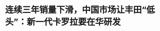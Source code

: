<!DOCTYPE html>
<html lang="zh-CN">

<head>
    
<title>连续三年销量下滑，中国市场让丰田“低头”：新一代卡罗拉要在华研发_腾讯新闻</title>
<meta name="keywords" content="丰田,卡罗拉,新一代卡罗拉,中国市场,中国,大众">
<meta name="description" content="        编者按：2025年被视为合资车企战略反攻关键年。面对自主品牌与造车新势力的强势崛起，大众、丰田、本田、通用等跨国巨头正以“中国速度”推进变革，推出多款本土化纯电平台车型，并深化与中国....">
<meta name="author" content="腾讯网">
<meta name="copyright" content="Copyright 1998 - 2025 Tencent. All Rights Reserved">
<meta property="og:type" content="news" />

<meta property="og:title" content="连续三年销量下滑，中国市场让丰田“低头”：新一代卡罗拉要在华研发_腾讯新闻" />
<meta property="og:description" content="        编者按：2025年被视为合资车企战略反攻关键年。面对自主品牌与造车新势力的强势崛起，大众、丰田、本田、通用等跨国巨头正以“中国速度”推进变革，推出多款本土化纯电平台车型，并深化与中国...." />
<meta property="og:url" content="https://news.qq.com/rain/a/20250513A045LY00" />
<meta property="og:image" content="https://inews.gtimg.com/news_ls/OlrUwA5kuNB1y3lrncU_6FfbXWs7OBEb6EKMVnYU83pD0AA_640330/0" />
<meta property="article:author" content="远光灯" />
<meta property="article:published_time" content="2025-05-13 12:00:30" />
<meta property="category" content="auto" />

<meta name="baidu-site-verification" content="jJeIJ5X7pP" />
    <meta charset="utf-8" />
<meta http-equiv="X-UA-Compatible" content="IE=Edge" />
<meta name="viewport" content="width=device-width, initial-scale=1, shrink-to-fit=no" />
<link rel="dns-prefetch" href="mat1.gtimg.com">
<link rel="dns-prefetch" href="i.news.qq.com">
<link rel="shortcut icon" href="https://mat1.gtimg.com/qqcdn/qqindex2021/favicon.ico">
<script nomodule="true" src="https://mat1.gtimg.com/qqcdn/qqindex2021/common-static/20240515201444/core3-37-1.min.js"></script>
<script>
  try {
    if (!window.IntersectionObserver) {
      var observerScript = document.createElement('script');
      observerScript.src = "https://mat1.gtimg.com/qqcdn/qqindex2021/common-static/20241024141058/intersection-observer-polyfill.js";
      document.head.appendChild(observerScript);
    }
  } catch (error) {}
</script>

<script>
  try {
    if (!Element.prototype.scrollTo) {
      var scrollScript = document.createElement('script');
      scrollScript.src = "https://mat1.gtimg.com/qqcdn/qqindex2021/common-static/20241025153001/scroll-behavior-polyfill.js";
      document.head.appendChild(scrollScript);
    }
  } catch (error) {}
</script>
<script>
  try {
    if ('scrollRestoration' in window.history) {
      window.history.scrollRestoration = 'manual';
    }
    window.isPcClient = Boolean(window.electron) && (
      window.navigator.userAgent.indexOf('pc-client') > 0 ||
      window.navigator.userAgent.indexOf('TencentNews') > 0
    );
  } catch {}
</script>
<script>
  try {
    if (window.isPcClient) {
      var bodyStyle = document.createElement('style');
      bodyStyle.innerText = 'body{ zoom: 0.95 }';
      document.head.appendChild(bodyStyle);
    }
  } catch {}
</script>
<script>
  window.DATA = {"url":"https://view.inews.qq.com/a/20250513A045LY00","article_id":"20250513A045LY00","article_type":"0","title":"连续三年销量下滑，中国市场让丰田“低头”：新一代卡罗拉要在华研发","desc":"        编者按：2025年被视为合资车企战略反攻关键年。面对自主品牌与造车新势力的强势崛起，大众、丰田、本田、通用等跨国巨头正以“中国速度”推进变革，推出多款本土化纯电平台车型，并深化与中国....","iNewsRecommendLevel":1,"abstract":"        编者按：2025年被视为合资车企战略反攻关键年。面对自主品牌与造车新势力的强势崛起，大众、丰田、本田、通用等跨国巨头正以“中国速度”推进变革，推出多款本土化纯电平台车型，并深化与中国....","catalog1":"auto","ad_channel_sign":"auto","introduction":"","media":"远光灯","media_id":"2606","pubtime":"2025-05-13 12:00:30","comment_id":"8411406805","political":0,"cmsId":"20250513A045LY00","cms_id":"20250513A045LY00","closeAllAd":0,"closeAllFavorite":false,"originContent":{"directory":{"ai_list":[{"desc":"合资车企战略反攻关键年","link":"AIPOS_0"},{"desc":"中国市场与全球其他市场分化","link":"AIPOS_1"},{"desc":"跨国车企调整中国市场战略","link":"AIPOS_2"},{"desc":"丰田在华战略转变三阶段","link":"AIPOS_3"},{"desc":"丰田在华转型初见成效","link":"AIPOS_4"}],"enable":2,"list":null},"key_points_show":["丰田在中国市场面临销量下滑，为了应对挑战，推出新一代卡罗拉在中国研发，并采用中国首席工程师制度。","与此同时，丰田在华销售的主力车型将由四位中国首席工程师主导升级换代。","然而，丰田在电动化转型过程中，竞争对手如大众、通用等车企也在加速布局。","为此，丰田计划到2027年将自主开发的电动汽车车型增至15款，全球范围建立生产基地。","除此之外，丰田预计2026年电动汽车产量约80万辆，到2027年计划提升至约100万辆。"],"text":"\u003cdiv class=\"rich_media_content\"\u003e\u003cp\u003e\u003c!--IMG_0--\u003e  \u003c/p\u003e\u003cp\u003e\u003ci\u003e\u003c!--AIPOS_0--\u003e编者按：2025年被视为合资车企战略反攻关键年。面对自主品牌与造车新势力的强势崛起，大众、\u003c!--SECURE_LINK_BEGIN_0--\u003e丰田\u003c!--SECURE_LINK_END_0--\u003e、\u003c!--SECURE_LINK_BEGIN_1--\u003e本田\u003c!--SECURE_LINK_END_1--\u003e、通用等跨国巨头正以“中国速度”推进变革，推出多款本土化纯电平台车型，并深化与中国科技企业的智能驾驶合作；\u003c!--SECURE_LINK_BEGIN_2--\u003e奔驰\u003c!--SECURE_LINK_END_2--\u003e、\u003c!--SECURE_LINK_BEGIN_3--\u003e宝马\u003c!--SECURE_LINK_END_3--\u003e、\u003c!--SECURE_LINK_BEGIN_4--\u003e奥迪\u003c!--SECURE_LINK_END_4--\u003e等豪华品牌更是希望借助电动化、智能化完成品牌价值重构。\u003c/i\u003e\u003c/p\u003e\u003cp\u003e\u003ci\u003e这场战略反攻的本质，是合资车企从“技术输入者”向“生态共建者”的角色蜕变，也标志着合资2.0时代的到来。腾讯汽车《远光灯》将陆续推出“合资反击战”系列报道，是为第四篇。\u003c/i\u003e\u003c/p\u003e\u003cp\u003e\u003cstrong\u003e腾讯汽车《远光灯》特约作者｜林夏\u003c/strong\u003e\u003c/p\u003e\u003cp\u003e\u003cstrong\u003e编辑｜杨布丁\u003c/strong\u003e\u003c/p\u003e\u003cp\u003e\u003c!--AIPOS_1--\u003e电动化、智能化不仅划清了传统汽车与新汽车的界限，还使全球市场竞争格局逐渐分化成 “中国市场” 与 “其他市场” 的二元格局。\u003c/p\u003e\u003cp\u003e2021年起，在中国市场上，\u003c!--SECURE_LINK_BEGIN_5--\u003e比亚迪\u003c!--SECURE_LINK_END_5--\u003e和新势力企业代表的自主品牌份额呈现逐年上升趋势，与之形成鲜明对比的是，大众、丰田、通用等传统巨头的市场份额不断被挤压。乘联会数据显示，在2021-2024年的乘用车市场中，中国品牌乘用车总量占比从41.2%提升至60.5%，德系、日系、法系、美系、韩系份额均呈现逐年下降趋势。\u003c/p\u003e\u003cp data-exeditor-arbitrary-box=\"image-box\"\u003e\u003c!--IMG_1--\u003e\u003c/p\u003e\u003cp\u003e\u003cstrong\u003e\u003c!--AIPOS_2--\u003e销量下滑迫使跨国车企不得不从更深层次调整中国市场战略。\u003c/strong\u003e大众喊出“在中国，为中国”，把研发权限从德国总部转移至中国；奔驰、宝马、奥迪开始越来越注重与本土科技公司的合作，借助其智能化优势提升产品体验；而丰田给出了更激进的答案——推出ONE R\u0026amp;D（ Research and Development，研究与开发） 研发体制和中国首席工程师（RCE，Regional Chief Engineer）体制，把“方向盘”交给了中国工程师。\u003c/p\u003e\u003cp data-exeditor-arbitrary-box=\"image-box\"\u003e\u003c!--IMG_2--\u003e\u003c/p\u003e\u003cp\u003e\u003cstrong\u003e“在中国的开发，一定要在中国执行。”\u003c/strong\u003e丰田汽车公司副社长、首席技术官中嶋裕树在上海车展前夕表示，丰田不再是把日本的技术拿到中国，而是让中国的IEM（丰田智能电动汽车研发中心（中国）有限公司）开发技术和产品，目前的技术研发已经远超当时的规划。\u003c/p\u003e\u003cp\u003e\u003cstrong\u003e四款主力车型，由四位中国人主导\u003c/strong\u003e\u003c/p\u003e\u003cp\u003e比产品转型更艰难的是组织文化的重塑，丰田中国首席工程师体制背后是耗时两年完成的组织调整。\u003c/p\u003e\u003cp\u003e\u003c!--AIPOS_3--\u003e从提出变革到落地，丰田在中国的战略转变大致经历了三阶段。2023 年，丰田启动全球发展新体制，发布“继承与进化”和“以商品与地区为中心的经营”战略；同年8月，丰田在中国的最大研发基地“丰田汽车研发中心（中国）有限公司（以下简称TMEC）”正式更名为“丰田智能电动汽车研发中心（中国）有限公司（IEM by TOYOTA，以下简称IEM）”。\u003c!--MID_AD_0--\u003e\u003c!--EOP_0--\u003e\u003c/p\u003e\u003c!--MID_ARTICLE_AD_0--\u003e\u003c!--PARAGRAPH_0--\u003e\u003cp\u003e\u003cstrong\u003e研发中心改名只是第一步，想要快速应对市场变化，丰田要打败的第一个“敌人”是自己，把总部权力真正下放到本地市场才是转型关键。\u003c/strong\u003e\u003c/p\u003e\u003cp\u003e在发布新战略前，丰田投放到中国市场的车型是基于全球车型改款而来。可以理解为，跟多数外资品牌一样，过去的TMEC 以及几家合资公司的研发中心，主要工作是依据中国市场用户的喜好、路况特点，对车型进行车身调试、内外饰调整等。\u003c/p\u003e\u003cp\u003e从工作流程看，上述制度下的产品定义最终决策权牢牢掌握在丰田总部手中。不过该制度的优势在于，能确保丰田全球品牌形象和产品质量标准的统一，统一标准有助于丰田在全球范围内优化供应链管理，降低生产和研发成本，提高企业整体运营效率。但劣势也非常明显，\u003cstrong\u003e这种制度在燃油车时代运转很好，却难以适应中国汽车市场的迭代速度，甚至因决策流程过长，成为“落后”的代名词。\u003c/strong\u003e\u003c!--MID_AD_1--\u003e\u003c!--EOP_1--\u003e\u003c/p\u003e\u003c!--MID_ARTICLE_AD_1--\u003e\u003c!--PARAGRAPH_1--\u003e\u003cp\u003e不过，对88年历史的丰田来说，更大的挑战是如何把自身的TPS（丰田生产方式）与中国本地化战略融合。推动这件事的本质在于组织和人。\u003c/p\u003e\u003cp\u003e为此，丰田在华采取了更具实质意义的第二步动作，将IEM与一汽丰田、广汽丰田 、比亚迪丰田的研发中心进行统合，建立起中国独立的研发体系，并将研发决策权从日本总部转移至中国。\u003c/p\u003e\u003cp\u003e关于如何统合四大研发组织，丰田方面并未透露具体细节。\u003cstrong\u003e但在上海车展期间，丰田首次对外介绍了中国首席工程师（RCE）体制，四位中国首席工程师也集体亮相，分别是已发布的铂智3X车型研发责任人柳文斌、bZ Crossover 研发责任人王君华、铂智 7 研发责任人叶志辉以及下一代\u003c!--SECURE_LINK_BEGIN_6--\u003e卡罗拉\u003c!--SECURE_LINK_END_6--\u003e研发责任人许天龙。\u003c/strong\u003e\u003c/p\u003e\u003cp\u003e\u003c/p\u003e\u003cp\u003e\u003c!--IMG_3--\u003e（丰田四位中国首席工程师首次集体亮相）\u003c/p\u003e\u003cp\u003e\u003cstrong\u003e推RCE制度之后，丰田在华销售的主力车型都将由他们主导升级换代。\u003c/strong\u003eIEM总经理小西良树介绍称，在与丰田章男探讨新一代卡罗拉方向性时，他表示“新一代卡罗拉是提供给中国的汽车。那么就在中国，以最了解中国的本地员工为中心，开展本地研发。”\u003c/p\u003e\u003cp\u003e小西良树还回忆道，今年 2 月末与执行董事们探讨新一代\u003c!--SECURE_LINK_BEGIN_7--\u003e赛那\u003c!--SECURE_LINK_END_7--\u003e、\u003c!--SECURE_LINK_BEGIN_8--\u003e汉兰达\u003c!--SECURE_LINK_END_8--\u003e、\u003c!--SECURE_LINK_BEGIN_9--\u003e凯美瑞\u003c!--SECURE_LINK_END_9--\u003e、RAV4 等 K 平台产品阵容时，丰田汽车公司社长佐藤恒治就非常支持本地研发，他表示，“中国市场变化迅速，因此不能受全球车型影响，我们需要同中国伙伴一起，在中国制造更好的汽车。”\u003c/p\u003e\u003cp\u003e\u003cstrong\u003e据小西良树介绍，RCE制度继承了丰田总部一直执行的“主查（CE，Chief Engineer）制度”。在此之前，中国区域设置对应职位，今天的RCE则对应丰田总部的CE职位。\u003c/strong\u003eCE 是车辆研发的责任人，负责从商品企划到研发/生产/销售等一切工作，该制度让研发团队拥有更多权限，能够更好地根据消费者需求制造产品。而中国首席工程师体制就是由中国人担任车辆开发负责人，让充分了解中国市场环境与消费者需求变化的年轻工程师拥有更大的权限，研发全新产品。\u003c!--MID_AD_2--\u003e\u003c!--EOP_2--\u003e\u003c/p\u003e\u003c!--MID_ARTICLE_AD_2--\u003e\u003c!--PARAGRAPH_2--\u003e\u003cp\u003eRCE不仅对产品负责，还要对车型从研发到销售整体都要负责，他们的日常工作不仅仅是要在研发中心内部做一些科研性的工作，还要到一线跟消费者、销售沟通，了解最新用户喜好和想法。车型方面，RCE所负责的不仅是未来换代的全新车型，现款正在销售的车型也将由他们进行开发。\u003c/p\u003e\u003cp\u003e\u003cstrong\u003e“以往我们都是把全球车型拿到中国进行改良，今后希望能够有更多首次从中国市场诞生的丰田车型，让中国市场来锻炼我们的产品。”\u003c/strong\u003e丰田汽车（中国）投资有限公司董事长上田达郎表示，丰田会把全球的一些标准进行整体的提升，在中国采取更加独特的标准来进行车辆研发。\u003c/p\u003e\u003cp\u003e\u003cstrong\u003e独特的中国市场，让丰田向电动化“低头”\u003c/strong\u003e\u003c/p\u003e\u003cp\u003e\u003cstrong\u003e与大众、通用等车企相比，外界对丰田的转型存更大疑虑，原因是丰田汽车公司董事长丰田章男多次公开质疑电动车，态度似乎与行业变革方向相悖。\u003c/strong\u003e\u003c/p\u003e\u003cp\u003e去年，丰田章男预测纯电动汽车长远来看仅占全球销量 30%。近期受访时，他再度强调 “过度生产电动汽车或加剧碳排放”，并直言丰田的核心目标是对抗碳排放，必须聚焦当下能立即落实的减排措施，这一决策基准始终未变，也不会动摇。\u003c/p\u003e\u003cp\u003e虽然饱受争议，丰田却凭借不押注单一纯电路线，连续五年稳坐全球销冠宝座，且利润率波动明显小于同行。反观德系、美系车企，因纯电领域高投入低回报，从两年前开始“掉头”，放缓除中国外其他市场的纯电布局，\u003c/p\u003e\u003cp\u003e但中国汽车市场却呈现出了独特竞争格局：价格战和技术创新几乎在同时影响市场竞争，高投入不一定能取胜，但不投入一定被市场淘汰。\u003c/p\u003e\u003cp\u003e\u003cstrong\u003e在此背景下，海外车企以“中国速度 + 中国智慧” 驱动本土化研发和产品定义已成行业共识。这种发展路径上的差异，使中国市场与全球其他区域的区隔愈发明显，成为车企必须独立深耕的关键战场。\u003c/strong\u003e\u003c/p\u003e\u003cp\u003e正如上文所述，2023年是丰田电动化转型的关键年，新任社长佐藤恒治上任一周就开始积极推动纯电产品布局。但作为全球汽车巨头，其内外忧虑不容忽视。\u003c/p\u003e\u003cp\u003e面对外部竞争，由于前期战略错配，丰田在中国市场的电动化和智能化进程明显滞后中国本土车企，市场份额和品牌溢价在快速被稀释。\u003c/p\u003e\u003cp\u003e自 2022 年起，丰田在华销量开始出现下滑趋势。2022 年其销量为 194.06 万辆，同比微降 0.2%，这也是自 2012 年以来首次出现同比下滑 ；到了 2023 年，下滑趋势持续，销量为 190.76 万辆，同比下滑 1.7% ； 2024 年，丰田在华销量为 177.6 万辆，同比大幅下滑 6.9%，连续两年负增长，且销量跌破 180 万辆 。其中纯电动车销量不足7万辆。\u003c!--MID_AD_3--\u003e\u003c!--EOP_3--\u003e\u003c/p\u003e\u003c!--MID_ARTICLE_AD_3--\u003e\u003c!--PARAGRAPH_3--\u003e\u003cp\u003e销量持续下滑让丰田意识到转型迫在眉睫，为避免在中国市场份额被进一步挤压，丰田开始积极与本地合作伙伴共同推进变革。\u003c!--AIPOS_4--\u003e经过两年的战略缓冲期，丰田在华转型已初见成效。\u003cstrong\u003e 2025 年，丰田迎来了首位中方总经理，另外通过新RCE制度下的首款产品——广汽丰田铂智3X的打磨，丰田在华自主研发体系已基本形成。\u003c/strong\u003e\u003c/p\u003e\u003cp\u003e在本届上海车展上，丰田进一步强化“立全球，更中国”的转型战略，拿出了更智能的产品矩阵。\u003cstrong\u003e3月16日上市的铂智3X是这场组织改革实验的首款落地产品。新车搭载了Momenta提供的辅助驾驶方案，自上市以来累计交付量已突破一万台，成为近两年合资品牌首个爆款新能源产品。\u003c/strong\u003e\u003c/p\u003e\u003cp\u003e在上海车展前夕，铂智3X的RCE柳文斌回忆说，按照之前丰田的产品开发流程，产品定型之后就不会再有变化，但现在不同，其他车企推出新配置或者新功能，自己就会思考能否尽量加上。而产品开发面临的主要挑战是融合，新产品既要满足丰田的“安全、安心”标准要求，还要尽量融合中国市场的速度和成本要求。\u003c/p\u003e\u003cp\u003e上海车展首次亮相的铂智7是新战略下的第二款产品，也是丰田首款鸿蒙座舱的D 级轿车。该产品RCE叶志辉介绍说，丰田内部在不断向华为、新势力学习，但学习不是为了成为别人，而是为了造更好的丰田汽车。\u003c/p\u003e\u003cp\u003e\u003cstrong\u003ebZ是丰田纯电动专属系列，从第一款车bZ4X导入，丰田开始了纯电动历程。不过，bZ4X 自2022年上市以来销量一直未能达到预期，有数据显示，2023年全年其销量不到8000辆，2024 年总销量不到3000辆。\u003c/strong\u003e\u003c/p\u003e\u003cp\u003e“如果bZ4X叫1.0时代，现在以铂智3X，包括bZ Crossover，包括以后推出的铂智7等应该叫2.0时代。”丰田中国总经理李晖表示，希望未来中国本地化研发和最先进的技术运用反哺到全球，届时将进入bZ 3.0时代。\u003c/p\u003e\u003cp\u003e\u003cstrong\u003e内忧外患下，丰田仍需更多爆款重拾信心\u003c/strong\u003e\u003c/p\u003e\u003cp\u003e丰田在电动化赛道全力追赶，但竞争对手从未放缓脚步。2023 年，当丰田启动转型改革时，大众果断入股小鹏汽车，奥迪与上汽签署战略备忘录，这些合作项目自今年起加速兑现成果。\u003c/p\u003e\u003cp\u003e而比亚迪、特斯拉的攻势更为强劲，比亚迪把智能辅助驾驶技术下探至 7 万元入门级车型；2024 年，特斯拉 Model Y 又一次力压丰田卡罗拉、RAV4 等王牌燃油车，连续两年拿下全球乘用车销量冠军，让丰田倍感压力。\u003c/p\u003e\u003cp data-exeditor-arbitrary-box=\"image-box\"\u003e\u003c!--IMG_4--\u003e\u003c/p\u003e\u003cp\u003e\u003cstrong\u003e更为关键的，或许是丰田内部对技术话语权的 “焦虑”。丰田重金投入研发的固态电池，究竟能否按时量产？答案直接关乎丰田在全球电动车市场的技术主导权。\u003c/strong\u003e丰田曾公开披露，计划在 2026-2028 年实现全固态电池纯电动车的量产，目标是将充电时长缩短至 10 分钟以内，续航里程突破 1200 公里。\u003c/p\u003e\u003cp\u003e眼下，丰田需要更多爆款产品继续提振市场信心，但从长远看，丰田的电动化转型不仅是技术比拼，更是对体系灵活性和市场响应速度的综合性考验。\u003c/p\u003e\u003cp\u003e不难看出，从高层人事调到产品决策权转移，丰田在试图重塑自身在纯电动车赛道的竞争优势。\u003c/p\u003e\u003cp\u003e\u003cstrong\u003e据了解，雷克萨斯上海工厂总经理将由丰田全球纯电动车开发总裁加藤武郎担任。“董事会商议这个决定的时候，丰田会长说道：中国市场的客户非常重视BEV（纯电动车），我们也要拿出干劲认真对待BEV的开发，要让丰田全球的领导者来到中国市场亲自打磨电动车产品。”上田达郎回忆道。\u003c/strong\u003e\u003c/p\u003e\u003cp\u003e按照丰田的计划，到2027年将自主开发的电动汽车车型增至15款。同时，其将在全球范围建立生产基地，覆盖日本、中国、美洲和东南亚。目前，丰田已自主开发5款电动汽车，仅在日本和中国生产。丰田预计2026年电动汽车产量约80万辆，到2027年，电动汽车产量计划提升至约100万辆，达到2024年产量的7倍。\u003c!--MID_AD_4--\u003e\u003c!--EOP_4--\u003e\u003c/p\u003e\u003c!--MID_ARTICLE_AD_4--\u003e\u003c!--PARAGRAPH_4--\u003e\u003cdiv type=\"x-list_link\" class=\"qqnews_list_link\" style=\"background-color: #F7F7F7; border-radius: 5px; margin-bottom: 24px; padding: 20px 16px 24px 16px; position: relative; text-align: left\"\u003e\u003cdiv style=\"margin-bottom: 20px\"\u003e\u003cspan style=\"background-image: url(\u0026#39;https://new.inews.gtimg.com/tnews/1d01add9-7272-4aa6-8fa3-af6beaeb5038/icon-day.png\u0026#39;); background-size: cover; display: inline-block; height: 18px; margin-right: 2px; position: relative; top: 3px; width: 18px\"\u003e\u003c/span\u003e\u003cspan style=\"font-size: 16px; font-weight: 600; letter-spacing: 0px; line-height: 16px; text-align: justified\"\u003e系列阅读\u003c/span\u003e\u003c/div\u003e\u003cp class=\"link_list\"\u003e\u003c!--LINK_0--\u003e\u003c/p\u003e\u003cp class=\"link_list\"\u003e\u003c!--LINK_1--\u003e\u003c/p\u003e\u003cp class=\"link_list\"\u003e\u003c!--LINK_2--\u003e\u003c/p\u003e\u003c/div\u003e\u003cdiv powered-by=\"qqnews_ex-editor\"\u003e\u003c/div\u003e\u003cstyle\u003e.rich_media_content{--news-tabel-th-night-color: #444444;--news-font-day-color: #333;--news-font-night-color: #d9d9d9;--news-bottom-distance: 22px}.rich_media_content p:not([data-exeditor-arbitrary-box=image-box]){letter-spacing:.5px;line-height:30px;margin-bottom:var(--news-bottom-distance);word-wrap:break-word}.rich_media_content{color:var(--news-font-day-color);font-size:18px}@media(prefers-color-scheme:dark){body:not([data-weui-theme=light]):not([dark-mode-disable=true]) .rich_media_content p:not([data-exeditor-arbitrary-box=image-box]){letter-spacing:.5px;line-height:30px;margin-bottom:var(--news-bottom-distance);word-wrap:break-word}body:not([data-weui-theme=light]):not([dark-mode-disable=true]) .rich_media_content{color:var(--news-font-night-color)}}.data_color_scheme_dark .rich_media_content p:not([data-exeditor-arbitrary-box=image-box]){letter-spacing:.5px;line-height:30px;margin-bottom:var(--news-bottom-distance);word-wrap:break-word}.data_color_scheme_dark .rich_media_content{color:var(--news-font-night-color)}.data_color_scheme_dark .rich_media_content{font-size:18px}.rich_media_content p[data-exeditor-arbitrary-box=image-box]{margin-bottom:11px}.rich_media_content\u003ediv:not(.qnt-video),.rich_media_content\u003esection{margin-bottom:var(--news-bottom-distance)}.rich_media_content hr{margin-bottom:var(--news-bottom-distance)}.rich_media_content .link_list{margin:0;margin-top:20px;min-height:0!important}.rich_media_content blockquote{background:#f9f9f9;border-left:6px solid #ccc;margin:1.5em 10px;padding:.5em 10px}.rich_media_content blockquote p{margin-bottom:0!important}.data_color_scheme_dark .rich_media_content blockquote{background:#323232}@media(prefers-color-scheme:dark){body:not([data-weui-theme=light]):not([dark-mode-disable=true]) .rich_media_content blockquote{background:#323232}}.rich_media_content ol[data-ex-list]{--ol-start: 1;--ol-list-style-type: decimal;list-style-type:none;counter-reset:olCounter calc(var(--ol-start,1) - 1);position:relative}.rich_media_content ol[data-ex-list]\u003eli\u003e:first-child::before{content:counter(olCounter,var(--ol-list-style-type)) '. ';counter-increment:olCounter;font-variant-numeric:tabular-nums;display:inline-block}.rich_media_content ul[data-ex-list]{--ul-list-style-type: circle;list-style-type:none;position:relative}.rich_media_content ul[data-ex-list].nonUnicode-list-style-type\u003eli\u003e:first-child::before{content:var(--ul-list-style-type) ' ';font-variant-numeric:tabular-nums;display:inline-block;transform:scale(0.5)}.rich_media_content ul[data-ex-list].unicode-list-style-type\u003eli\u003e:first-child::before{content:var(--ul-list-style-type) ' ';font-variant-numeric:tabular-nums;display:inline-block;transform:scale(0.8)}.rich_media_content ol:not([data-ex-list]){padding-left:revert}.rich_media_content ul:not([data-ex-list]){padding-left:revert}.rich_media_content table{display:table;border-collapse:collapse;margin-bottom:var(--news-bottom-distance)}.rich_media_content table th,.rich_media_content table td{word-wrap:break-word;border:1px solid #ddd;white-space:nowrap;padding:2px 5px}.rich_media_content table th{font-weight:700;background-color:#f0f0f0;text-align:left}.rich_media_content table p{margin-bottom:0!important}.data_color_scheme_dark .rich_media_content table th{background:var(--news-tabel-th-night-color)}@media(prefers-color-scheme:dark){body:not([data-weui-theme=light]):not([dark-mode-disable=true]) .rich_media_content table th{background:var(--news-tabel-th-night-color)}}.rich_media_content .qqnews_image_desc,.rich_media_content p[type=om-image-desc]{line-height:20px!important;text-align:center!important;font-size:14px!important;color:#666!important}.rich_media_content div[data-exeditor-arbitrary-box=wrap]:not([data-exeditor-arbitrary-box-special-style]){max-width:100%}.rich_media_content .qqnews-content{--wmfont: 0;--wmcolor: transparent;font-size:var(--wmfont);color:var(--wmcolor);line-height:var(--wmfont)!important;margin-bottom:var(--wmfont)!important}.rich_media_content .qqnews_sign_emphasis{background:#f7f7f7}.rich_media_content .qqnews_sign_emphasis ol{word-wrap:break-word;border:none;color:#5c5c5c;line-height:28px;list-style:none;margin:14px 0 6px;padding:16px 15px 4px}.rich_media_content .qqnews_sign_emphasis p{margin-bottom:12px!important}.rich_media_content .qqnews_sign_emphasis ol\u003eli\u003ep{padding-left:30px}.rich_media_content .qqnews_sign_emphasis ol\u003eli{list-style:none}.rich_media_content .qqnews_sign_emphasis ol\u003eli\u003ep:first-child::before{margin-left:-30px;content:counter(olCounter,decimal) ''!important;counter-increment:olCounter!important;font-variant-numeric:tabular-nums!important;background:#37f;border-radius:2px;color:#fff;font-size:15px;font-style:normal;text-align:center;line-height:18px;width:18px;height:18px;margin-right:12px;position:relative;top:-1px}.data_color_scheme_dark .rich_media_content .qqnews_sign_emphasis{background:#262626}.data_color_scheme_dark .rich_media_content .qqnews_sign_emphasis ol\u003eli\u003ep{color:#a9a9a9}@media(prefers-color-scheme:dark){body:not([data-weui-theme=light]):not([dark-mode-disable=true]) .rich_media_content .qqnews_sign_emphasis{background:#262626}body:not([data-weui-theme=light]):not([dark-mode-disable=true]) .rich_media_content .qqnews_sign_emphasis ol\u003eli\u003ep{color:#a9a9a9}}.rich_media_content h1,.rich_media_content h2,.rich_media_content h3,.rich_media_content h4,.rich_media_content h5,.rich_media_content h6{margin-bottom:var(--news-bottom-distance);font-weight:700}.rich_media_content h1{font-size:20px}.rich_media_content h2,.rich_media_content h3{font-size:19px}.rich_media_content h4,.rich_media_content h5,.rich_media_content h6{font-size:18px}.rich_media_content li:empty{display:none}.rich_media_content ul,.rich_media_content ol{margin-bottom:var(--news-bottom-distance)}.rich_media_content div\u003ep:only-child{margin-bottom:0!important}.rich_media_content .cms-cke-widget-title-wrap p{margin-bottom:0!important}\u003c/style\u003e\u003c/div\u003e","version":"v2"},"originAttribute":{"IMG_0":{"bigOrigUrl":"https://inews.gtimg.com/news_bt/O0V-q843LtRYp1DYYRNflHglCApczyKdKT_M419v6exrsAA/0","compressUrl":"https://inews.gtimg.com/news_bt/O0V-q843LtRYp1DYYRNflHglCApczyKdKT_M419v6exrsAA/641","desc":"","fullPic":"1","height":362,"imgurl0":"https://inews.gtimg.com/news_bt/O0V-q843LtRYp1DYYRNflHglCApczyKdKT_M419v6exrsAA/0","imgurl1000":"https://inews.gtimg.com/news_bt/O0V-q843LtRYp1DYYRNflHglCApczyKdKT_M419v6exrsAA/1000","islong":0,"origUrl":"https://inews.gtimg.com/news_bt/O0V-q843LtRYp1DYYRNflHglCApczyKdKT_M419v6exrsAA/641","size":107,"style":"display: inline-block; max-width: 100%; width: 870px","thumb":"https://inews.gtimg.com/news_bt/O0V-q843LtRYp1DYYRNflHglCApczyKdKT_M419v6exrsAA_181x181s/0","url":"https://inews.gtimg.com/news_bt/O0V-q843LtRYp1DYYRNflHglCApczyKdKT_M419v6exrsAA/641","width":641},"IMG_1":{"bigOrigUrl":"https://inews.gtimg.com/news_bt/OMEKbrPHGM8257NfNWpvD0H5MPvc451Cf3SasYWNXglPsAA/0","compressUrl":"https://inews.gtimg.com/news_bt/OMEKbrPHGM8257NfNWpvD0H5MPvc451Cf3SasYWNXglPsAA/641","desc":"","fullPic":"1","height":361,"imgurl0":"https://inews.gtimg.com/news_bt/OMEKbrPHGM8257NfNWpvD0H5MPvc451Cf3SasYWNXglPsAA/0","imgurl1000":"https://inews.gtimg.com/news_bt/OMEKbrPHGM8257NfNWpvD0H5MPvc451Cf3SasYWNXglPsAA/1000","islong":0,"origUrl":"https://inews.gtimg.com/news_bt/OMEKbrPHGM8257NfNWpvD0H5MPvc451Cf3SasYWNXglPsAA/641","size":155,"style":"display: inline-block; max-width: 100%; width: 1280px","thumb":"https://inews.gtimg.com/news_bt/OMEKbrPHGM8257NfNWpvD0H5MPvc451Cf3SasYWNXglPsAA_181x181s/0","url":"https://inews.gtimg.com/news_bt/OMEKbrPHGM8257NfNWpvD0H5MPvc451Cf3SasYWNXglPsAA/641","width":641},"IMG_2":{"bigOrigUrl":"https://inews.gtimg.com/news_bt/Ot9ixuL_uroMeNCemEiTfAxzHy_J5LEgMgXkQG53wdQPwAA/0","compressUrl":"https://inews.gtimg.com/news_bt/Ot9ixuL_uroMeNCemEiTfAxzHy_J5LEgMgXkQG53wdQPwAA/641","desc":"","fullPic":"1","height":427,"imgurl0":"https://inews.gtimg.com/news_bt/Ot9ixuL_uroMeNCemEiTfAxzHy_J5LEgMgXkQG53wdQPwAA/0","imgurl1000":"https://inews.gtimg.com/news_bt/Ot9ixuL_uroMeNCemEiTfAxzHy_J5LEgMgXkQG53wdQPwAA/1000","islong":0,"origUrl":"https://inews.gtimg.com/news_bt/Ot9ixuL_uroMeNCemEiTfAxzHy_J5LEgMgXkQG53wdQPwAA/641","size":144,"style":"display: inline-block; max-width: 100%; width: 1884px","thumb":"https://inews.gtimg.com/news_bt/Ot9ixuL_uroMeNCemEiTfAxzHy_J5LEgMgXkQG53wdQPwAA_181x181s/0","url":"https://inews.gtimg.com/news_bt/Ot9ixuL_uroMeNCemEiTfAxzHy_J5LEgMgXkQG53wdQPwAA/641","width":641},"IMG_3":{"bigOrigUrl":"https://inews.gtimg.com/news_bt/Og3iNhMvrtVI7F8-8InnnWOEW9FIlvSYwB2T_uAWCDBvgAA/0","compressUrl":"https://inews.gtimg.com/news_bt/Og3iNhMvrtVI7F8-8InnnWOEW9FIlvSYwB2T_uAWCDBvgAA/641","desc":"","fullPic":"1","height":481,"imgurl0":"https://inews.gtimg.com/news_bt/Og3iNhMvrtVI7F8-8InnnWOEW9FIlvSYwB2T_uAWCDBvgAA/0","imgurl1000":"https://inews.gtimg.com/news_bt/Og3iNhMvrtVI7F8-8InnnWOEW9FIlvSYwB2T_uAWCDBvgAA/1000","islong":0,"origUrl":"https://inews.gtimg.com/news_bt/Og3iNhMvrtVI7F8-8InnnWOEW9FIlvSYwB2T_uAWCDBvgAA/641","size":938,"style":"display: inline-block; max-width: 100%; width: 865px","thumb":"https://inews.gtimg.com/news_bt/Og3iNhMvrtVI7F8-8InnnWOEW9FIlvSYwB2T_uAWCDBvgAA_181x181s/0","url":"https://inews.gtimg.com/news_bt/Og3iNhMvrtVI7F8-8InnnWOEW9FIlvSYwB2T_uAWCDBvgAA/641","width":641},"IMG_4":{"bigOrigUrl":"https://inews.gtimg.com/news_bt/O3SE-czbS5D0d4cGJs1CCSBLd1mCqcq3FSdSsMsY4d8FkAA/0","compressUrl":"https://inews.gtimg.com/news_bt/O3SE-czbS5D0d4cGJs1CCSBLd1mCqcq3FSdSsMsY4d8FkAA/641","desc":"","fullPic":"1","height":427,"imgurl0":"https://inews.gtimg.com/news_bt/O3SE-czbS5D0d4cGJs1CCSBLd1mCqcq3FSdSsMsY4d8FkAA/0","imgurl1000":"https://inews.gtimg.com/news_bt/O3SE-czbS5D0d4cGJs1CCSBLd1mCqcq3FSdSsMsY4d8FkAA/1000","islong":0,"origUrl":"https://inews.gtimg.com/news_bt/O3SE-czbS5D0d4cGJs1CCSBLd1mCqcq3FSdSsMsY4d8FkAA/641","size":177,"style":"display: inline-block; max-width: 100%; width: 1977px","thumb":"https://inews.gtimg.com/news_bt/O3SE-czbS5D0d4cGJs1CCSBLd1mCqcq3FSdSsMsY4d8FkAA_181x181s/0","url":"https://inews.gtimg.com/news_bt/O3SE-czbS5D0d4cGJs1CCSBLd1mCqcq3FSdSsMsY4d8FkAA/641","width":641},"LINK_0":{"articletype":"0","enable":"1","id":"20250415A042WT00","showTitle":"03 | “一口价”让大众、丰田重回牌桌？卡罗拉双擎直降3万，攻入比亚迪腹地","timestamp":1744687727,"title":"“一口价”让大众、丰田重回牌桌？卡罗拉双擎直降3万，攻入比亚迪腹地","url":"https://view.inews.qq.com/a/20250415A042WT00"},"LINK_1":{"articletype":"0","enable":"1","id":"20250401A03JXI00","showTitle":"02 | 这还叫日系车？中国团队主导新车设计，国产化近99%，价格杀到10万元","timestamp":1743475551,"title":"这还叫日系车？中国团队主导新车设计，国产化近99%，价格杀到10万元","url":"https://view.inews.qq.com/a/20250401A03JXI00"},"LINK_2":{"articletype":"0","enable":"1","id":"20250313A03JXB00","showTitle":"01 | “一口价7.99万！”大众等合资车企调整价格政策，只为能把车卖出去","timestamp":1741833516,"title":"“一口价7.99万！”大众等合资车企调整价格政策，只为能把车卖出去","url":"https://view.inews.qq.com/a/20250313A03JXB00"},"SECURE_LINK_BEGIN_0":{"cms_orig_info":{"desc":"丰田","trust_level":1,"type":"huaci_car","url":"https://auto.qq.com/h5/select.html/?qnShowType=1#/vehicle?brand_id=7\u0026source=article_underline_word"},"desc":"丰田","trust_level":1,"type":"huaci_car","url":"https://auto.qq.com/h5/select.html/?qnShowType=1#/vehicle?brand_id=7\u0026source=article_underline_word"},"SECURE_LINK_BEGIN_1":{"cms_orig_info":{"desc":"本田","trust_level":1,"type":"huaci_car","url":"https://auto.qq.com/h5/select.html/?qnShowType=1#/vehicle?brand_id=26\u0026source=article_underline_word"},"desc":"本田","trust_level":1,"type":"huaci_car","url":"https://auto.qq.com/h5/select.html/?qnShowType=1#/vehicle?brand_id=26\u0026source=article_underline_word"},"SECURE_LINK_BEGIN_2":{"cms_orig_info":{"desc":"奔驰","trust_level":1,"type":"huaci_car","url":"https://auto.qq.com/h5/select.html/?qnShowType=1#/vehicle?brand_id=2\u0026source=article_underline_word"},"desc":"奔驰","trust_level":1,"type":"huaci_car","url":"https://auto.qq.com/h5/select.html/?qnShowType=1#/vehicle?brand_id=2\u0026source=article_underline_word"},"SECURE_LINK_BEGIN_3":{"cms_orig_info":{"desc":"宝马","trust_level":1,"type":"huaci_car","url":"https://auto.qq.com/h5/select.html/?qnShowType=1#/vehicle?brand_id=3\u0026source=article_underline_word"},"desc":"宝马","trust_level":1,"type":"huaci_car","url":"https://auto.qq.com/h5/select.html/?qnShowType=1#/vehicle?brand_id=3\u0026source=article_underline_word"},"SECURE_LINK_BEGIN_4":{"cms_orig_info":{"desc":"奥迪","trust_level":1,"type":"huaci_car","url":"https://auto.qq.com/h5/select.html/?qnShowType=1#/vehicle?brand_id=9\u0026source=article_underline_word"},"desc":"奥迪","trust_level":1,"type":"huaci_car","url":"https://auto.qq.com/h5/select.html/?qnShowType=1#/vehicle?brand_id=9\u0026source=article_underline_word"},"SECURE_LINK_BEGIN_5":{"cms_orig_info":{"desc":"比亚迪","trust_level":1,"type":"huaci_car","url":"https://auto.qq.com/h5/select.html/?qnShowType=1#/vehicle?brand_id=15\u0026source=article_underline_word"},"desc":"比亚迪","trust_level":1,"type":"huaci_car","url":"https://auto.qq.com/h5/select.html/?qnShowType=1#/vehicle?brand_id=15\u0026source=article_underline_word"},"SECURE_LINK_BEGIN_6":{"cms_orig_info":{"desc":"卡罗拉","trust_level":1,"type":"","url":"https://auto.qq.com/h5/series.html/#/?serial_id=1879\u0026source=article_underline_word"},"desc":"卡罗拉","trust_level":1,"type":"","url":"https://auto.qq.com/h5/series.html/#/?serial_id=1879\u0026source=article_underline_word"},"SECURE_LINK_BEGIN_7":{"cms_orig_info":{"desc":"赛那","trust_level":1,"type":"huaci_car","url":"https://auto.qq.com/h5/series.html/#/?serial_id=7574\u0026source=article_underline_word"},"desc":"赛那","trust_level":1,"type":"huaci_car","url":"https://auto.qq.com/h5/series.html/#/?serial_id=7574\u0026source=article_underline_word"},"SECURE_LINK_BEGIN_8":{"cms_orig_info":{"desc":"汉兰达","trust_level":1,"type":"huaci_car","url":"https://auto.qq.com/h5/series.html/#/?serial_id=2694\u0026source=article_underline_word"},"desc":"汉兰达","trust_level":1,"type":"huaci_car","url":"https://auto.qq.com/h5/series.html/#/?serial_id=2694\u0026source=article_underline_word"},"SECURE_LINK_BEGIN_9":{"cms_orig_info":{"desc":"凯美瑞","trust_level":1,"type":"huaci_car","url":"https://auto.qq.com/h5/series.html/#/?serial_id=1991\u0026source=article_underline_word"},"desc":"凯美瑞","trust_level":1,"type":"huaci_car","url":"https://auto.qq.com/h5/series.html/#/?serial_id=1991\u0026source=article_underline_word"},"SECURE_LINK_END_0":{"trust_level":1},"SECURE_LINK_END_1":{"trust_level":1},"SECURE_LINK_END_2":{"trust_level":1},"SECURE_LINK_END_3":{"trust_level":1},"SECURE_LINK_END_4":{"trust_level":1},"SECURE_LINK_END_5":{"trust_level":1},"SECURE_LINK_END_6":{"trust_level":1},"SECURE_LINK_END_7":{"trust_level":1},"SECURE_LINK_END_8":{"trust_level":1},"SECURE_LINK_END_9":{"trust_level":1}},"selfDeclare":{},"userAddress":"北京","card":{"chlid":"2606","chlname":"远光灯","desc":"《远光灯》是腾讯汽车原创深度内容栏目，聚焦行业重大事件的深度解读。","icon":"https://inews.gtimg.com/news_ls/O99-mACeeX4TqWa6JBHl08UcT3whwLrWlFiCt1EUbd1JQAA_200200/0","msgEntry":1,"uin":"ec2e14c4a23c4af7eb","update_frequency":"0","vip_desc":"腾讯汽车《远光灯》栏目官方账号","vip_icon_night":"http://inews.gtimg.com/newsapp_ls/0/14876052067/0","vip_place":"left","vip_type":"30012","vip_icon":"http://inews.gtimg.com/newsapp_ls/0/14876051701/0","vip_type_new":"30012","suid":"8QMc13pa6IcbsTjb","liveInfo":{},"cpLevel":1},"interationCount":{"like":4,"collect":1,"share":0},"payment_info":{"is_free_to_read":0,"need_pay":0,"pay_type":"","text_free_percent":0},"article_is_pay":false,"payment_column_info_v1":{"is_column_pay":false,"read_count_all":0},"tag_info_item":null,"contentWordsNum":4128,"extraProperty":{"FeedbackDetailDisableInsert":0,"zanSkinType":""},"relateWelfare":{},"aiSwitch":true,"isOversize":false,"videoArr":[]};
</script>
<script>
  window.channelInfo = {"channelConfig":{"channelNav":[{"_auto_id":"1","active_alien_img":"","alien_img":"","channel_id":"news_news_home","is_local":"0","link":"https://www.qq.com","name_cn":"首页","name_en":"home"},{"_auto_id":"2","active_alien_img":"","alien_img":"","channel_id":"news_news_top","is_local":"0","link":"","name_cn":"要闻","name_en":"news"},{"_auto_id":"4","active_alien_img":"","alien_img":"","channel_id":"news_news_bj","is_local":"1","link":"","name_cn":"北京","name_en":"bj"},{"_auto_id":"5","active_alien_img":"","alien_img":"","channel_id":"news_news_finance","is_local":"0","link":"","name_cn":"财经","name_en":"finance"},{"_auto_id":"6","active_alien_img":"","alien_img":"","channel_id":"news_news_tech","is_local":"0","link":"","name_cn":"科技","name_en":"tech"},{"_auto_id":"7","active_alien_img":"","alien_img":"","channel_id":"tv","is_local":"0","link":"https://v.qq.com/channel/tv/?ptag=qqnews","name_cn":"电视剧","name_en":"tv"},{"_auto_id":"8","active_alien_img":"","alien_img":"","channel_id":"news_news_qa","is_local":"0","link":"","name_cn":"热问","name_en":"qa"},{"_auto_id":"9","active_alien_img":"","alien_img":"","channel_id":"news_news_ent","is_local":"0","link":"","name_cn":"娱乐","name_en":"ent"},{"_auto_id":"10","active_alien_img":"","alien_img":"","channel_id":"variety","is_local":"0","link":"https://v.qq.com/channel/variety/?ptag=qqnews","name_cn":"综艺","name_en":"variety"},{"_auto_id":"11","active_alien_img":"","alien_img":"","channel_id":"news_news_sports","is_local":"0","link":"","name_cn":"体育","name_en":"sports"},{"_auto_id":"13","active_alien_img":"","alien_img":"","channel_id":"news_news_nba","is_local":"0","link":"","name_cn":"NBA","name_en":"nba"},{"_auto_id":"14","active_alien_img":"","alien_img":"","channel_id":"news_news_world","is_local":"0","link":"","name_cn":"国际","name_en":"world"},{"_auto_id":"15","active_alien_img":"","alien_img":"","channel_id":"news_news_mil","is_local":"0","link":"","name_cn":"军事","name_en":"milite"},{"_auto_id":"16","active_alien_img":"","alien_img":"","channel_id":"news_news_auto","is_local":"0","link":"","name_cn":"汽车","name_en":"auto"},{"_auto_id":"17","active_alien_img":"","alien_img":"","channel_id":"news_news_house","is_local":"0","link":"","name_cn":"房产","name_en":"house"},{"_auto_id":"18","active_alien_img":"","alien_img":"","channel_id":"news_news_edu","is_local":"0","link":"","name_cn":"教育","name_en":"edu"},{"_auto_id":"19","active_alien_img":"","alien_img":"","channel_id":"news_news_antip","is_local":"0","link":"","name_cn":"健康","name_en":"health"},{"_auto_id":"20","active_alien_img":"","alien_img":"","channel_id":"news_news_video","is_local":"0","link":"","name_cn":"视频","name_en":"video"},{"_auto_id":"21","active_alien_img":"","alien_img":"","channel_id":"news_news_game","is_local":"0","link":"","name_cn":"游戏","name_en":"games"},{"_auto_id":"22","active_alien_img":"","alien_img":"","channel_id":"news_news_nchupin","is_local":"0","link":"","name_cn":"眼界","name_en":"chupin"},{"_auto_id":"24","active_alien_img":"","alien_img":"","channel_id":"news_news_football","is_local":"0","link":"","name_cn":"足球","name_en":"football"},{"_auto_id":"25","active_alien_img":"","alien_img":"","channel_id":"news_news_kepu","is_local":"0","link":"","name_cn":"科学","name_en":"kepu"},{"_auto_id":"26","active_alien_img":"","alien_img":"","channel_id":"news_news_digi","is_local":"0","link":"","name_cn":"数码","name_en":"digi"},{"_auto_id":"28","active_alien_img":"","alien_img":"","channel_id":"ymzx","is_local":"0","link":"https://gamer.qq.com/v2/cloudgame/game/96897?ichannel=txxwpc0Ftxxwpc1","name_cn":"元梦之星","name_en":"news_news_ymzx"},{"_auto_id":"31","active_alien_img":"","alien_img":"","channel_id":"movie","is_local":"0","link":"https://v.qq.com/channel/movie/?ptag=qqnews","name_cn":"电影","name_en":"movie"},{"_auto_id":"32","active_alien_img":"","alien_img":"","channel_id":"news_news_esport","is_local":"0","link":"","name_cn":"电竞","name_en":"esport"},{"_auto_id":"34","active_alien_img":"","alien_img":"","channel_id":"news_news_history","is_local":"0","link":"","name_cn":"历史","name_en":"history"},{"_auto_id":"35","active_alien_img":"","alien_img":"","channel_id":"news_news_baby","is_local":"0","link":"","name_cn":"育儿","name_en":"baby"},{"_auto_id":"36","active_alien_img":"","alien_img":"","channel_id":"hbjy","is_local":"0","link":"https://gp.qq.com/act/a20250421mnqlx/news.shtml","name_cn":"和平精英","name_en":"news_news_hbjy"},{"_auto_id":"37","active_alien_img":"","alien_img":"","channel_id":"cloud_gamer","is_local":"0","link":"https://gamer.qq.com/?ichannel=txxwpc0Ftxxwpc1","name_cn":"云游戏","name_en":"cloud_gamer"},{"_auto_id":"38","active_alien_img":"","alien_img":"","channel_id":"news_news_lic","is_local":"0","link":"","name_cn":"理财","name_en":"finance_licai"},{"_auto_id":"39","active_alien_img":"","alien_img":"","channel_id":"news_news_istock","is_local":"0","link":"","name_cn":"股票","name_en":"finance_stock"},{"_auto_id":"40","active_alien_img":"","alien_img":"","channel_id":"ren_min_shi_pin","is_local":"0","link":"https://news.qq.com/omn/author/8QMd3Hld74cbujbY?tab=om_video","name_cn":"人民视频","name_en":"ren_min_shi_pin"},{"_auto_id":"41","active_alien_img":"","alien_img":"","channel_id":"news_news_weather","is_local":"0","link":"https://tianqi.qq.com/index.htm","name_cn":"天气","name_en":"weather"}]}};
</script>
<script>
  window.articleConfig = {"rightConfig":[{"_auto_id":"1","category_key":"default","modules":"{\"moduleList\":[{\"title\":\"作者其他文章\",\"id\":\"user_article\"},{\"title\":\"精选视频\",\"id\":\"video_album\",\"videoType\":\"tag\",\"videoId\":\"aUepxrtchGM=\",\"isSticky\":0},{\"title\":\"下载条\",\"id\":\"download_banner\",\"isSticky\":1},{\"title\":\"热点榜\",\"id\":\"hot_rank_list\",\"isSticky\":1},{\"title\":\"广告推广\",\"id\":\"ssp_ad_module\",\"category\":\"ad_ssp\",\"loid\":\"109\",\"isSticky\":1},{\"title\":\"广告推广位\",\"id\":\"c2s_ad_module\",\"category\":\"right_c2s\",\"path\":\"QQcom_all_Rectangle-1|QQcom_all_Rectangle-2|QQcom_all_Rectangle-3\",\"isSticky\":1}]}"},{"_auto_id":"2","category_key":"ent","modules":"{\"moduleList\":[{\"title\":\"作者其他文章\",\"id\":\"user_article\"},{\"title\":\"精选视频\",\"id\":\"video_album\",\"videoType\":\"tag\",\"videoId\":\"aUepxrtchGM=\"},{\"title\":\"下载条\",\"id\":\"download_banner\",\"isSticky\":1},{\"title\":\"热点榜\",\"id\":\"hot_rank_list\",\"isSticky\":1},{\"title\":\"广告推广\",\"id\":\"ssp_ad_module\",\"category\":\"ad_ssp\",\"loid\":\"109\",\"isSticky\":1},{\"title\":\"广告推广\",\"id\":\"ssp_ad_module\",\"category\":\"ad_ssp\",\"loid\":\"117\",\"isSticky\":1}]}"},{"_auto_id":"3","category_key":"game","modules":"{\"moduleList\":[{\"title\":\"作者其他文章\",\"id\":\"user_article\"},{\"title\":\"精选视频\",\"id\":\"video_album\",\"videoType\":\"tag\",\"videoId\":\"aUepxrtchGM=\"},{\"title\":\"热门游戏\",\"id\":\"recommend_game\",\"isSticky\":0},{\"title\":\"下载条\",\"id\":\"download_banner\",\"isSticky\":1},{\"title\":\"热点榜\",\"id\":\"hot_rank_list\",\"isSticky\":1},{\"title\":\"广告推广\",\"id\":\"ssp_ad_module\",\"category\":\"ad_ssp\",\"loid\":\"109\",\"isSticky\":1},{\"title\":\"广告推广位\",\"id\":\"c2s_ad_module\",\"category\":\"right_c2s\",\"path\":\"QQcom_all_Rectangle-1|QQcom_all_Rectangle-2|QQcom_all_Rectangle-3\",\"isSticky\":1}]}"},{"_auto_id":"4","category_key":"tech","modules":"{\"moduleList\":[{\"title\":\"作者其他文章\",\"id\":\"user_article\"},{\"title\":\"精选视频\",\"id\":\"video_album\",\"videoType\":\"tag\",\"videoId\":\"aUepxrtchGM=\"},{\"title\":\"下载条\",\"id\":\"download_banner\",\"isSticky\":1},{\"title\":\"热点榜\",\"id\":\"hot_rank_list\",\"isSticky\":1},{\"title\":\"广告推广\",\"id\":\"ssp_ad_module\",\"category\":\"ad_ssp\",\"loid\":\"109\",\"isSticky\":1},{\"title\":\"广告推广位\",\"id\":\"c2s_ad_module\",\"category\":\"right_c2s\",\"path\":\"QQcom_all_Rectangle-1|QQcom_all_Rectangle-2|QQcom_all_Rectangle-3\",\"isSticky\":1}]}"},{"_auto_id":"5","category_key":"finance","modules":"{\"moduleList\":[{\"title\":\"作者其他文章\",\"id\":\"user_article\"},{\"title\":\"精选视频\",\"id\":\"video_album\",\"videoType\":\"tag\",\"videoId\":\"aUepxrtchGM=\"},{\"title\":\"下载条\",\"id\":\"download_banner\",\"isSticky\":1},{\"title\":\"热点榜\",\"id\":\"hot_rank_list\",\"isSticky\":1},{\"title\":\"广告推广\",\"id\":\"ssp_ad_module\",\"category\":\"ad_ssp\",\"loid\":\"109\",\"isSticky\":1},{\"title\":\"广告推广位\",\"id\":\"c2s_ad_module\",\"category\":\"right_c2s\",\"path\":\"QQcom_all_Rectangle-1|QQcom_all_Rectangle-2|QQcom_all_Rectangle-3\",\"isSticky\":1}]}"},{"_auto_id":"6","category_key":"news","modules":"{\"moduleList\":[{\"title\":\"作者其他文章\",\"id\":\"user_article\"},{\"title\":\"精选视频\",\"id\":\"video_album\",\"videoType\":\"tag\",\"videoId\":\"aUepxrtchGM=\"},{\"title\":\"下载条\",\"id\":\"download_banner\",\"isSticky\":1},{\"title\":\"热点榜\",\"id\":\"hot_rank_list\",\"isSticky\":1},{\"title\":\"广告推广\",\"id\":\"ssp_ad_module\",\"category\":\"ad_ssp\",\"loid\":\"109\",\"isSticky\":1},{\"title\":\"广告推广位\",\"id\":\"c2s_ad_module\",\"category\":\"right_c2s\",\"path\":\"QQcom_all_Rectangle-1|QQcom_all_Rectangle-2|QQcom_all_Rectangle-3\",\"isSticky\":1}]}"},{"_auto_id":"7","category_key":"fashion","modules":"{\"moduleList\":[{\"title\":\"作者其他文章\",\"id\":\"user_article\"},{\"title\":\"精选视频\",\"id\":\"video_album\",\"videoType\":\"tag\",\"videoId\":\"aUepxrtchGM=\"},{\"title\":\"下载条\",\"id\":\"download_banner\",\"isSticky\":1},{\"title\":\"热点榜\",\"id\":\"hot_rank_list\",\"isSticky\":1},{\"title\":\"广告推广\",\"id\":\"ssp_ad_module\",\"category\":\"ad_ssp\",\"loid\":\"109\",\"isSticky\":1},{\"title\":\"广告推广位\",\"id\":\"c2s_ad_module\",\"category\":\"right_c2s\",\"path\":\"QQcom_all_Rectangle-1|QQcom_all_Rectangle-2|QQcom_all_Rectangle-3\",\"isSticky\":1}]}"},{"_auto_id":"8","category_key":"sports","modules":"{\"moduleList\":[{\"title\":\"作者其他文章\",\"id\":\"user_article\"},{\"title\":\"精选视频\",\"id\":\"video_album\",\"videoType\":\"tag\",\"videoId\":\"aUepxrtchGM=\"},{\"title\":\"下载条\",\"id\":\"download_banner\",\"isSticky\":1},{\"title\":\"热点榜\",\"id\":\"hot_rank_list\",\"isSticky\":1},{\"title\":\"广告推广\",\"id\":\"ssp_ad_module\",\"category\":\"ad_ssp\",\"loid\":\"109\",\"isSticky\":1},{\"title\":\"广告推广位\",\"id\":\"c2s_ad_module\",\"category\":\"right_c2s\",\"path\":\"QQcom_all_Rectangle-1|QQcom_all_Rectangle-2|QQcom_all_Rectangle-3\",\"isSticky\":1}]}"},{"_auto_id":"9","category_key":"health","modules":"{\"moduleList\":[{\"title\":\"作者其他文章\",\"id\":\"user_article\"},{\"title\":\"精选视频\",\"id\":\"video_album\",\"videoType\":\"tag\",\"videoId\":\"aUepxrtchGM=\"},{\"title\":\"下载条\",\"id\":\"download_banner\",\"isSticky\":1},{\"title\":\"热点榜\",\"id\":\"hot_rank_list\",\"isSticky\":1},{\"title\":\"广告推广\",\"id\":\"ssp_ad_module\",\"category\":\"ad_ssp\",\"loid\":\"109\",\"isSticky\":1},{\"title\":\"广告推广位\",\"id\":\"c2s_ad_module\",\"category\":\"right_c2s\",\"path\":\"QQcom_all_Rectangle-1|QQcom_all_Rectangle-2|QQcom_all_Rectangle-3\",\"isSticky\":1}]}"},{"_auto_id":"10","category_key":"nba","modules":"{\"moduleList\":[{\"title\":\"作者其他文章\",\"id\":\"user_article\"},{\"title\":\"精选视频\",\"id\":\"video_album\",\"videoType\":\"tag\",\"videoId\":\"aUepxrtchGM=\"},{\"title\":\"下载条\",\"id\":\"download_banner\",\"isSticky\":1},{\"title\":\"热点榜\",\"id\":\"hot_rank_list\",\"isSticky\":1},{\"title\":\"广告推广\",\"id\":\"ssp_ad_module\",\"category\":\"ad_ssp\",\"loid\":\"109\",\"isSticky\":1},{\"title\":\"广告推广位\",\"id\":\"c2s_ad_module\",\"category\":\"right_c2s\",\"path\":\"QQcom_all_Rectangle-1|QQcom_all_Rectangle-2|QQcom_all_Rectangle-3\",\"isSticky\":1}]}"},{"_auto_id":"11","category_key":"edu","modules":"{\"moduleList\":[{\"title\":\"作者其他文章\",\"id\":\"user_article\"},{\"title\":\"精选视频\",\"id\":\"video_album\",\"videoType\":\"tag\",\"videoId\":\"aUWpxLNdg2c=\"},{\"title\":\"下载条\",\"id\":\"download_banner\",\"isSticky\":1},{\"title\":\"热点榜\",\"id\":\"hot_rank_list\",\"isSticky\":1},{\"title\":\"广告推广\",\"id\":\"ssp_ad_module\",\"category\":\"ad_ssp\",\"loid\":\"109\",\"isSticky\":1},{\"title\":\"广告推广位\",\"id\":\"c2s_ad_module\",\"category\":\"right_c2s\",\"path\":\"QQcom_all_Rectangle-1|QQcom_all_Rectangle-2|QQcom_all_Rectangle-3\",\"isSticky\":1}]}"},{"_auto_id":"12","category_key":"ad","modules":"{\"moduleList\":[{\"title\":\"广告推广\",\"id\":\"ssp_ad_module\",\"category\":\"ad_ssp\",\"loid\":\"109\",\"isSticky\":1},{\"title\":\"广告推广位\",\"id\":\"c2s_ad_module\",\"category\":\"right_c2s\",\"path\":\"QQcom_all_Rectangle-1|QQcom_all_Rectangle-2|QQcom_all_Rectangle-3\",\"isSticky\":1}]}"}],"tonglanAdConfig":[{"_auto_id":"1","modules":"{\"moduleList\":[{\"title\":\"广告推广位\",\"id\":\"top\",\"category\":\"top_c2s\",\"path\":\"QQcom_all_Width1-1\"},{\"title\":\"广告推广位\",\"id\":\"bottom\",\"category\":\"bottom_c2s\",\"path\":\"QQcom_all_Width1-2\"}]}"}],"bottomConfig":[],"videoAdConfig":[{"_auto_id":"1","normal_time":"10","switch":"1","video_count":"0","video_time":"0"}],"rightGameConfig":[{"_auto_id":"2","desc":"连续登录送游戏钻石，群雄共聚称霸沙城","icon":"https://inews.gtimg.com/newsapp_bt/0/0627161037914_3816/0","link":"https://s.iwan.qq.com/opengame/tenvideo/index.html?hidestatusbar=1&hidetitlebar=1&immersive=1&syswebview=1&landscape=1&gameid=49085&url=https%3A%2F%2Fgz-file.91ninthpalace.com%2Fwzzx%2Findex_tencent_iwan.html%20&ref_ele=90015","name":"王者之心2"},{"_auto_id":"3","desc":"上线送VIP！万人同屏横扫沙城","icon":"https://inews.gtimg.com/newsapp_bt/0/0627155752146_4584/0","link":"https://s.iwan.qq.com/opengame/tenvideo/index.html?hidestatusbar=1&hidetitlebar=1&immersive=1&landscape=1&syswebview=1&gameid=47203&url=https%3A%2F%2Fcqss2login.bigrnet.com%2Fiwan%2Fh5%2Fplay%2Floading&ref_ele=90015","name":"传奇盛世"},{"_auto_id":"4","desc":"超高爆率，经典玩法","icon":"https://inews.gtimg.com/newsapp_bt/0/0627160641137_9103/0","link":"https://s.iwan.qq.com/opengame/tenvideo/index.html?hidestatusbar=1&hidetitlebar=1&immersive=1&syswebview=1&gameid=43803&url=https%3A%2F%2Fsdk.mxzgame.com%2FGames%2Fportal%2F108337%2FTXVApp&ref_ele=90015","name":"新不良人"},{"_auto_id":"6","desc":"超多福利登录即领，海量游戏任你畅玩","icon":"https://inews.gtimg.com/newsapp_bt/0/111315495935_3595/0","link":"https://dldir3.qq.com/minigamefile/webdownloads/QQGameMini_silent_1002020001_cid0.exe","name":"QQ游戏大厅"},{"_auto_id":"7","desc":"纯正经典玩法，欢乐挑战赛火热来袭","icon":"https://inews.gtimg.com/newsapp_bt/0/070918050891_4971/0","link":"https://minigame.qq.com/h5game_frame_test/?appid=200904&ifid=1502020001","name":"欢乐斗地主"},{"_auto_id":"8","desc":"新服大放送，享赚你就来","icon":"https://inews.gtimg.com/newsapp_bt/0/0627154608860_7318/0","link":"https://s.iwan.qq.com/opengame/tenvideo/index.html?hidestatusbar=1&hidetitlebar=1&immersive=1&syswebview=1&landscape=1&gameid=43403&url=https%3A%2F%2Flogin-wxxyx2-bzsc.jikewan.com%2Fgame%2Fcqtxvideo.html&ref_ele=90015","name":"百战沙城"},{"_auto_id":"9","desc":"全新极速版本爽玩！送新武魂转换卡","icon":"https://inews.gtimg.com/newsapp_bt/0/1016115936984_7153/0","link":"https://s.iwan.qq.com/opengame/tenvideo/index.html?hidestatusbar=1&hidetitlebar=1&immersive=1&syswebview=1&gameid=51477&url=https%3A%2F%2Fh5sdk.cdqcwl.com%2Fsdk%2Ftxaiwandefault%2Fce43a6806214ed5b3e2227ca7e99e27a%2F2231&ref_ele=90015","name":"斗罗大陆"},{"_auto_id":"10","desc":"原汁原味，正版授权","icon":"https://inews.gtimg.com/newsapp_bt/0/0627160844946_1794/0","link":"https://s.iwan.qq.com/opengame/tenvideo/index.html?hidetitlebar=1&immersive=1&syswebview=1&landscape=1&gameid=37275&url=https%3A%2F%2Fsdk.mxzgame.com%2FGames%2Fportal%2F100211%2FTXVApp&ref_ele=90015","name":"原始传奇"},{"_auto_id":"11","desc":"登录领神秘巨星，打造巅峰阵容","icon":"https://inews.gtimg.com/newsapp_bt/0/0701170959368_8122/0","link":"https://s.iwan.qq.com/opengame/tenvideo/index.html?hidestatusbar=1&hidetitlebar=1&immersive=1&syswebview=1&gameid=40591&url=https%3A%2F%2Frh.diaigame.com%2Fh5plat%2Fplay%2Fpackage_code%2FP0012462&ref_ele=90015","name":"巅峰冠军足球"},{"_auto_id":"12","desc":"赛季制实时PVP联机对战","icon":"https://inews.gtimg.com/newsapp_bt/0/0701165259701_7142/0","link":"https://s.iwan.qq.com/opengame/tenvideo/index.html?hidestatusbar=1&hidetitlebar=1&immersive=1&syswebview=1&gameid=49634&url=https%3A%2F%2Ffootball.shenshoucdn.com%2Ffootball_new%2Fh5%2Ftxsp%2Findex.html&ref_ele=90015","name":"球场风云"},{"_auto_id":"13","desc":"专注超爽打宝体验","icon":"https://inews.gtimg.com/newsapp_bt/0/0627154956673_3154/0","link":"https://s.iwan.qq.com/opengame/tenvideo/index.html?hidestatusbar=1&hidetitlebar=1&immersive=1&syswebview=1&gameid=41057&url=https%3A%2F%2Fh5apily.fire2333.com%2Fh5sdk%2Ftxshipin%2Findex%2F3200222%2F3200112&ref_ele=90015","name":"传奇至尊"},{"_auto_id":"16","desc":"火爆新服，福利满满","icon":"https://inews.gtimg.com/newsapp_bt/0/0701171307639_4759/0","link":"https://s.iwan.qq.com/opengame/tenvideo/index.html?hidestatusbar=1&hidetitlebar=1&immersive=1&syswebview=1&gameid=50335&url=https%3A%2F%2Fh5-union-cdn.pptgame.cn%2Findex.html%3Ftx_package_id%3D10202%20&ref_ele=90015","name":"火源战纪"},{"_auto_id":"17","desc":"魔幻风格，超大场面","icon":"https://inews.gtimg.com/newsapp_bt/0/0701171500721_6895/0","link":"https://s.iwan.qq.com/opengame/tenvideo/index.html?hidestatusbar=1&hidetitlebar=1&immersive=1&syswebview=1&gameid=33112&url=https%3A%2F%2Fcsjs-tx.ebibi.com%2Fgame%2Fh5iwan-wwzs%2Fmain%2Findex.html&ref_ele=90015","name":"万王之神"},{"_auto_id":"19","desc":"经典神话背景，高清细腻画质","icon":"https://inews.gtimg.com/newsapp_bt/0/0709181543493_4955/0","link":"https://s.iwan.qq.com/opengame/tenvideo/index.html?hidestatusbar=1&hidetitlebar=1&immersive=1&syswebview=1&gameid=39686&url=https%3A%2F%2Fsdk.gz.1253361160.clb.myqcloud.com%2FGames%2Fportal%2F108311%2FTXVApp&ref_ele=90015","name":"凡人神将传"}]};
</script>
<script src="https://mat1.gtimg.com/www/js/emonitor/custom_ed041a23.js" charset="utf-8"></script>
<script>
  try {
    window.emonitorIns = emonitor.create({
      name: 'newsqq_normalArticle',
      atta: {
        name: 'newsqq',
      },
      mode: '007',
    });
  } catch (err) {
    console.warn(err);
  }
</script>
<link href="https://mat1.gtimg.com/qqcdn/qqindex2021/common-static/hel/qqnews-pc-dc_20250509063039/static/css/static.css" rel="stylesheet">

<script>window.__HEL_PRESET_META__={"qqnews-pc-components":{"app":{"id":1366,"name":"qqnews-pc-components","app_group_name":"qqnews-pc-components","proj_ver":{"map":{},"utime":0},"online_version":"qqnews-pc-components_20250306025658","build_version":"qqnews-pc-components_20250512030958","update_at":"2025-05-12T07:10:51.000Z","desc":"set by [init], from container [formal.pc.dc.sz100970] worker [2]"},"version":{"sub_app_name":"qqnews-pc-components","sub_app_version":"qqnews-pc-components_20250512030958","src_map":{"webDirPath":"https://mat1.gtimg.com/qqcdn/qqindex2021/common-static/hel/qqnews-pc-components_20250512030958","htmlIndexSrc":"https://mat1.gtimg.com/qqcdn/qqindex2021/common-static/hel/qqnews-pc-components_20250512030958/index.html","extractMode":"all","iframeSrc":"","chunkCssSrcList":["https://mat1.gtimg.com/qqcdn/qqindex2021/common-static/hel/qqnews-pc-components_20250512030958/static/css/index.css"],"chunkJsSrcList":["https://mat1.gtimg.com/qqcdn/qqindex2021/common-static/hel/qqnews-pc-components_20250512030958/static/js/index.js"],"staticCssSrcList":[],"staticJsSrcList":["https://mat1.gtimg.com/qqcdn/qqindex2021/static/20231212123233/react.production.min.js","https://mat1.gtimg.com/qqcdn/qqindex2021/static/20231212123233/react-dom.production.min.js","https://mat1.gtimg.com/qqcdn/qqindex2021/common-static/hel/hel-base-v16.js"],"relativeCssSrcList":[],"relativeJsSrcList":[],"privCssSrcList":[],"srvModSrcList":[],"headAssetList":[{"tag":"staticScript","append":false,"attrs":{"src":"https://mat1.gtimg.com/qqcdn/qqindex2021/static/20231212123233/react.production.min.js"}},{"tag":"staticScript","append":false,"attrs":{"src":"https://mat1.gtimg.com/qqcdn/qqindex2021/static/20231212123233/react-dom.production.min.js"}},{"tag":"staticScript","append":false,"attrs":{"src":"https://mat1.gtimg.com/qqcdn/qqindex2021/common-static/hel/hel-base-v16.js"}},{"tag":"script","append":true,"attrs":{"src":"https://mat1.gtimg.com/qqcdn/qqindex2021/common-static/hel/qqnews-pc-components_20250512030958/static/js/index.js","defer":""}},{"tag":"link","append":true,"attrs":{"href":"https://mat1.gtimg.com/qqcdn/qqindex2021/common-static/hel/qqnews-pc-components_20250512030958/static/css/index.css","rel":"stylesheet"}}],"bodyAssetList":[]},"update_at":"2025-05-12T07:10:50.000Z","create_at":"2025-05-12T07:10:50.000Z","_worker_id":"2","_is_backup":true}}}</script>
<script>window.__VIEW_PATH__="article.ejs";</script>
</head>

<body id="dc-normal-body">
  <div id="top-nav"></div>
  <div id="topAd"></div>
  <div class="qqweb-pc-content ">
    <div class="content-left">
      <div class="content">
        <div class="left-tool" id="left-tool"></div>
                <div class="content-article">
            <div id="article-column-tag"></div>
            <h1>连续三年销量下滑，中国市场让丰田“低头”：新一代卡罗拉要在华研发</h1>
            <div id="article-author"></div>
            <div id="article-content"></div>
          <div id="article-status"></div>
          <div id="relate-question"></div>
          <div class="recommend-con" id="ArticleBottom"></div>
        </div>
      </div>
      <div id="article-comment"></div>
      <div id="recommend"></div>
      <div id="bottomAd"></div>
      <div id="article-footer"></div>
    </div>
    <div id="content-right" class="content-right"></div>
  </div>
  <div id="go-top"></div>
  <script>
    var navDom = document.getElementById('top-nav');
    if (window.isPcClient && navDom) {
      navDom.style.height = '0';
    }
  </script>
    <script type="text/javascript">
  var TIME_BEFORE_LOAD_CRYSTAL = Date.now();
</script>
<script src="https://mat1.gtimg.com/qqcdn/qqindex2021/advertisement/qqdc/crystal.202504291215.min.js" id="l_qq_com"></script>
<script type="text/javascript">
  if (typeof crystal === 'undefined' && Math.random() <= 1) {
    (function() {
      var TIME_AFTER_LOAD_CRYSTAL = Date.now();
      var img = new Image(1, 1);
      img.src = "//dp3.qq.com/qqcom/?adb=1&dm=new&err=1002&blockjs=" + (TIME_AFTER_LOAD_CRYSTAL - TIME_BEFORE_LOAD_CRYSTAL);
    })();
  }
</script>
    <iframe style="display: none;" src="https://i.news.qq.com/web_backend/getWebPacUid"></iframe>
<script src="https://mat1.gtimg.com/qqcdn/qqindex2021/common-static/20240805160928/react.production.min.js"></script>
<script src="https://mat1.gtimg.com/qqcdn/qqindex2021/common-static/20240805160928/react-dom.production.min.js"></script>
<script src="https://mat1.gtimg.com/qqcdn/qqindex2021/common-static/20241018171503/universal-report.min.js"></script>
<script defer type="text/javascript" src="https://mat1.gtimg.com/qqcdn/qqindex2021/libs/barrier/aria.js?appid=9327b8b06379d9d1728bbfbe2025ef9c" charset="utf-8"></script>
<script defer src="https://t.captcha.qq.com/TCaptcha.js"></script>
<script>document.cookie="hel_err=;path=/;";</script>
<script src="https://mat1.gtimg.com/qqcdn/qqindex2021/common-static/hel/hel-base-v16.js"></script>
<script src="https://mat1.gtimg.com/qqcdn/qqindex2021/common-static/hel/qqnews-pc-hel-entry_20250117174052/static/js/index.js"></script>
<link rel="preload" href="https://mat1.gtimg.com/qqcdn/qqindex2021/common-static/hel/qqnews-pc-dc_20250509063039/static/js/static.js" as="script">
<link rel="preload" href="https://mat1.gtimg.com/qqcdn/qqindex2021/common-static/hel/qqnews-pc-components_20250512030958/static/js/index.js" as="script">
<script>window.loadProject("https://mat1.gtimg.com/qqcdn/qqindex2021/common-static/hel/qqnews-pc-dc_20250509063039/static/js/static.js");</script>
<iframe id="videoFrame" style="display: none;" src="https://video.qq.com/cookie/sync_qqnews.html"></iframe>
</body>

</html>
